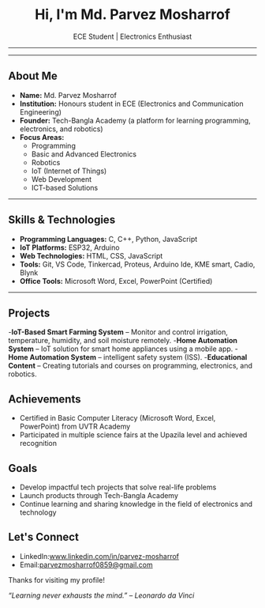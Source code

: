 <h1 align="center">Hi, I'm Md. Parvez Mosharrof</h1>
<p align="center">
  ECE Student | Electronics Enthusiast 
</p>

---


---

## About Me

- **Name:** Md. Parvez Mosharrof
- **Institution:** Honours student in ECE (Electronics and Communication Engineering)
- **Founder:** Tech-Bangla Academy (a platform for learning programming, electronics, and robotics)
- **Focus Areas:**
  - Programming
  - Basic and Advanced Electronics
  - Robotics
  - IoT (Internet of Things)
  - Web Development
  - ICT-based Solutions

---

## Skills & Technologies

- **Programming Languages:** C, C++, Python, JavaScript
- **IoT Platforms:** ESP32, Arduino 
- **Web Technologies:** HTML, CSS, JavaScript
- **Tools:** Git, VS Code, Tinkercad, Proteus, Arduino Ide, KME smart, Cadio, Blynk 
- **Office Tools:** Microsoft Word, Excel, PowerPoint (Certified)

---

## Projects

-**IoT-Based Smart Farming System** – Monitor and control irrigation, temperature, humidity, and soil moisture remotely.
-**Home Automation System** – IoT solution for smart home appliances using a mobile app.
-**Home Automation System** – intelligent safety system (ISS).
-**Educational Content** – Creating tutorials and courses on programming, electronics, and robotics.



## Achievements

- Certified in Basic Computer Literacy (Microsoft Word, Excel, PowerPoint) from UVTR Academy
- Participated in multiple science fairs at the Upazila level and achieved recognition



## Goals

- Develop impactful tech projects that solve real-life problems
- Launch products through Tech-Bangla Academy
- Continue learning and sharing knowledge in the field of electronics and technology


## Let's Connect

- LinkedIn:www.linkedin.com/in/parvez-mosharrof
- Email:parvezmosharrof0859@gmail.com


Thanks for visiting my profile!



*“Learning never exhausts the mind.” – Leonardo da Vinci*
